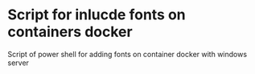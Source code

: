 # Script for inlucde fonts on containers docker
Script of power shell for adding fonts on container docker with windows server
